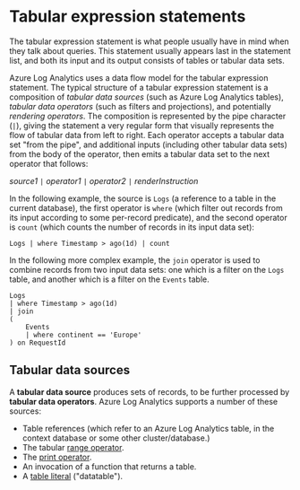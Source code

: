 # Tabular expression statements

The tabular expression statement is what people usually have in mind when they
talk about queries. This statement usually appears last in the statement list,
and both its input and its output consists of tables or tabular data sets.

Azure Log Analytics uses a data flow model for the tabular expression statement. The typical
structure of a tabular expression statement is a composition of *tabular data sources*
(such as Azure Log Analytics tables), *tabular data operators* (such as filters
and projections), and potentially *rendering operators*. The composition is
represented by the pipe character (`|`), giving the statement a very regular
form that visually represents the flow of tabular data from left to right.
Each operator accepts a tabular data set "from the pipe", and additional inputs
(including other tabular data sets) from the body of the operator, then emits
a tabular data set to the next operator that follows:   

*source1* `|` *operator1* `|` *operator2* `|` *renderInstruction*

In the following example, the source is `Logs` (a reference to a table in the
current database), the first operator is `where` (which filter out records
from its input according to some per-record predicate), and the second operator
is `count` (which counts the number of records in its input data set):

<!-- csl -->
```
Logs | where Timestamp > ago(1d) | count
```

In the following more complex example, the `join` operator is used to combine
records from two input data sets: one which is a filter on the `Logs` table,
and another which is a filter on the `Events` table.

<!-- csl -->
```
Logs 
| where Timestamp > ago(1d) 
| join 
(
    Events 
    | where continent == 'Europe'
) on RequestId 
```

## Tabular data sources

A **tabular data source** produces sets of records, to be further processed
by **tabular data operators**. Azure Log Analytics supports a number of these sources:

* Table references (which refer to an Azure Log Analytics table, in the context database
  or some other cluster/database.)
* The tabular [range operator](query_language_rangeoperator.md).
* The [print operator](query_language_printoperator.md).
* An invocation of a function that returns a table.
* A [table literal](query_language_datatableoperator.md) ("datatable").
